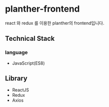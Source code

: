 # planther-frontend
react 와 redux 를 이용한 planther의 frontend입니다.

## Technical Stack

### language
- JavaScript(ES8)

## Library
- ReactJS
- Redux
- Axios
